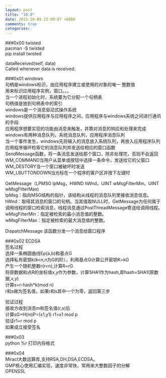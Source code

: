 ```yaml
---  
layout: post  
title: "10.9"  
date: 2015-10-09 23:09:07 +0800  
comments: true  
categories:   
---  
```

###0x00 twisted  
pacman -S twisted  
pip install twisted  
  
dataReceived(self, data)  
Called whenever data is received.  
  
###0x01 windows  
句柄是windows标识，由应用程序建立或使用的对象的唯一 整数值  
用来标识应用程序实例，窗口。。。  
当一个进程初始化时，系统要为它分配一个句柄表  
句柄值是放到句柄表中的索引  
windows是一个消息驱动式操作系统  
windows提供应用程序与应用程序之间，应用程序与windows系统之间进行通讯的手段  
应用程序想要实现的功能由消息来触发，并靠对消息的响应和处理来完成  
windows有两种消息队列，系统消息队列，应用程序消息队列  
当一个事件发生，windows先将输入的消息放入系统队列，再放入应用程序队列  
应用程序循环检索它的消息队列并发送给相应的窗口函数  
SendMessage函数，将一条消息发送给那个窗口，除非处理完，否则不会返回  
WM_COMMAND当用户从菜单或按钮中选择一条命令，发送给它的父窗口  
WM_DESTORY当一个窗口被破坏时发送  
WM_LBUTTONDOWN当光标在一个程序的客户区并按下左键时  
  
  
GetMessage（LPMSG lpMsg，HWND hWnd，UINT wMsgFilterMin，UINT wMsgFilterMax)  
lpMsg：指向MSG结构的指针，该结构从线程的消息队列里接收消息信息。  
hWnd：取得其消息的窗口的句柄。当其值取NULL时，GetMessage为任何属于调用线程的窗口检索消息，线程消息通过PostThreadMessage寄送给调用线程。  
wMsgFilterMin：指定被检索的最小消息值的整数。  
wMsgFilterMax：指定被检索的最大消息值的整数。  
  
DispatchMessage 该函数分发一个消息给窗口程序  
  
###0x02 ECDSA  
签名过程  
选择一条椭圆曲线Ep(a,b)和基点G  
选择私有密钥k(k<n,n为G的阶），利用基点G计算公开密钥K=kG  
产生一个随机整数r(r<n),计算R=rG  
将原数据和点R的坐标值x,y作为参数，计算SHA1作为hash,即hash=SHA1(原数据,x,y)  
计算s=r-hash*k(mod n)  
r和s做为签名值，如果r和s其中一个为零，返回第三步  
  
验证过程  
接收方收到消息m和签名值(r,s)后  
计算sG+H(m)P=(x1,y1) r1=x1 mod p  
验证r1=r mod p  
如果成立接受签名  
  
  
###0x03  
python %r	打印内存格式  
  
###0x04  
Miracl大数运算库,支持RSA,DH,DSA,ECDSA。  
GMP核心使用汇编实现，速度非常快，常用来大整数因子的分解  
OPENSSL  
  
  
  
